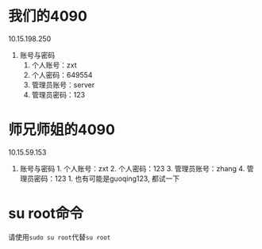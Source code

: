# 我们的4090

10.15.198.250

1. 账号与密码
	1. 个人账号：zxt
	2. 个人密码：649554
	3. 管理员账号：server
	4. 管理员密码：123

# 师兄师姐的4090

10.15.59.153

1. 账号与密码
		1. 个人账号：zxt
		2. 个人密码：123
		3. 管理员账号：zhang
		4. 管理员密码：123
			1. 也有可能是guoqing123, 都试一下

# su root命令

请使用`sudo su root`代替`su root`